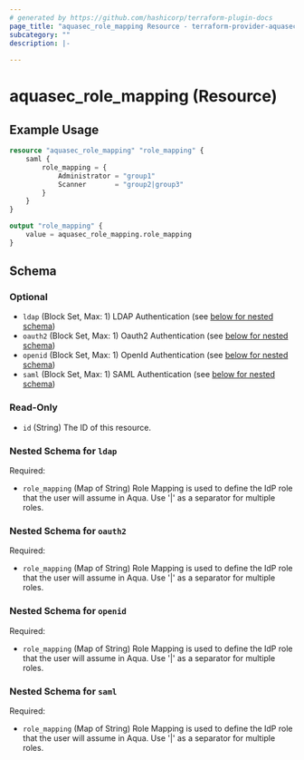 ```yaml
---
# generated by https://github.com/hashicorp/terraform-plugin-docs
page_title: "aquasec_role_mapping Resource - terraform-provider-aquasec"
subcategory: ""
description: |-
  
---
```


# aquasec_role_mapping (Resource)



## Example Usage

```terraform
resource "aquasec_role_mapping" "role_mapping" {
    saml {
        role_mapping = {
            Administrator = "group1"
            Scanner       = "group2|group3"
        }
    }
}

output "role_mapping" {
    value = aquasec_role_mapping.role_mapping
}
```

<!-- schema generated by tfplugindocs -->
## Schema

### Optional

- `ldap` (Block Set, Max: 1) LDAP Authentication (see [below for nested schema](#nestedblock--ldap))
- `oauth2` (Block Set, Max: 1) Oauth2 Authentication (see [below for nested schema](#nestedblock--oauth2))
- `openid` (Block Set, Max: 1) OpenId Authentication (see [below for nested schema](#nestedblock--openid))
- `saml` (Block Set, Max: 1) SAML Authentication (see [below for nested schema](#nestedblock--saml))

### Read-Only

- `id` (String) The ID of this resource.

<a id="nestedblock--ldap"></a>
### Nested Schema for `ldap`

Required:

- `role_mapping` (Map of String) Role Mapping is used to define the IdP role that the user will assume in Aqua. Use '|' as a separator for multiple roles.


<a id="nestedblock--oauth2"></a>
### Nested Schema for `oauth2`

Required:

- `role_mapping` (Map of String) Role Mapping is used to define the IdP role that the user will assume in Aqua. Use '|' as a separator for multiple roles.


<a id="nestedblock--openid"></a>
### Nested Schema for `openid`

Required:

- `role_mapping` (Map of String) Role Mapping is used to define the IdP role that the user will assume in Aqua. Use '|' as a separator for multiple roles.


<a id="nestedblock--saml"></a>
### Nested Schema for `saml`

Required:

- `role_mapping` (Map of String) Role Mapping is used to define the IdP role that the user will assume in Aqua. Use '|' as a separator for multiple roles.


